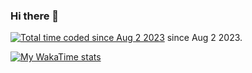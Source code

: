 ### Hi there 👋

<a href="https://wakatime.com/@665860f5-dc1e-4753-b16f-415179a65f43"><img src="https://wakatime.com/badge/user/665860f5-dc1e-4753-b16f-415179a65f43.svg" alt="Total time coded since Aug 2 2023" /></a> since Aug 2 2023.

<p>
  <a href="https://wakatime.com/@tfia">
    <picture>
      <source media="(prefers-color-scheme: dark)" srcset="https://github-readme-stats.duu.moe/api/wakatime?username=tfia&custom_title=Programming%20Languages%20of%20the%20Week&langs_count=5&theme=blue-green&border_color=0f3e3e">
      <source media="(prefers-color-scheme: light)" srcset="https://github-readme-stats.duu.moe/api/wakatime?username=tfia&custom_title=Programming%20Languages%20of%20the%20Week&langs_count=5&theme=buefy&border_color=dad7d7">
      <img alt="My WakaTime stats" src="https://github-readme-stats.duu.moe/api/wakatime?username=tfia&custom_title=Programming%20Languages%20of%20the%20Week&langs_count=5&theme=buefy&border_color=dad7d7">
    </picture>
  </a>
</p>
